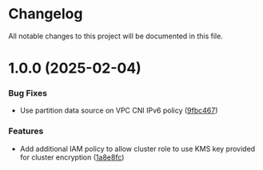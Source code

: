 # Changelog

All notable changes to this project will be documented in this file.

# 1.0.0 (2025-02-04)


### Bug Fixes

* Use partition data source on VPC CNI IPv6 policy ([9fbc467](https://github.com/JoelThomas20/TesTRepo/commit/9fbc467b36adcc054533e1ffa3e51e2945092e60))


### Features

* Add additional IAM policy to allow cluster role to use KMS key provided for cluster encryption ([1a8e8fc](https://github.com/JoelThomas20/TesTRepo/commit/1a8e8fcc5b7c7e172e9dc705e73c95d896cc3fa9))
